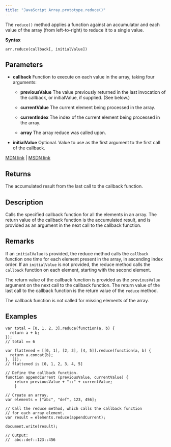 ```yaml
---
title: "JavaScript Array.prototype.reduce()"
---
```


The `reduce()` method applies a function against an accumulator and each value of the array (from left-to-right) to reduce it to a single value.

**Syntax**

    arr.reduce(callback[, initialValue])

## Parameters

*   **callback** Function to execute on each value in the array, taking four arguments:

    *   **previousValue** The value previously returned in the last invocation of the callback, or initialValue, if supplied. (See below.)

    *   **currentValue** The current element being processed in the array.
    *   **currentIndex** The index of the current element being processed in the array.

    *   **array** The array reduce was called upon.

*   **initialValue** Optional. Value to use as the first argument to the first call of the callback.

[MDN link](https://developer.mozilla.org/en-US/docs/Web/JavaScript/Reference/Global_Objects/Array/Reduce) | [MSDN link](https://msdn.microsoft.com/en-us/LIBRary/ff679975%28v=vs.94%29.aspx)

## Returns

The accumulated result from the last call to the callback function.

## Description

Calls the specified callback function for all the elements in an array. The return value of the callback function is the accumulated result, and is provided as an argument in the next call to the callback function.

## Remarks

If an `initialValue` is provided, the reduce method calls the `callback` function one time for each element present in the array, in ascending index order. If an `initialValue` is not provided, the reduce method calls the `callback` function on each element, starting with the second element.

The return value of the callback function is provided as the `previousValue` argument on the next call to the callback function. The return value of the last call to the callback function is the return value of the `reduce` method.

The callback function is not called for missing elements of the array.

## Examples

    var total = [0, 1, 2, 3].reduce(function(a, b) {
      return a + b;
    });
    // total == 6

    var flattened = [[0, 1], [2, 3], [4, 5]].reduce(function(a, b) {
      return a.concat(b);
    }, []);
    // flattened is [0, 1, 2, 3, 4, 5]

    // Define the callback function.
    function appendCurrent (previousValue, currentValue) {
        return previousValue + "::" + currentValue;
        }

    // Create an array.
    var elements = ["abc", "def", 123, 456];

    // Call the reduce method, which calls the callback function
    // for each array element.
    var result = elements.reduce(appendCurrent);

    document.write(result);

    // Output:
    //  abc::def::123::456
